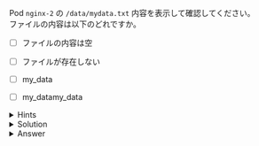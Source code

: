 Pod `nginx-2` の `/data/mydata.txt` 内容を表示して確認してください。   
ファイルの内容は以下のどれですか。

- [ ] ファイルの内容は空
- [ ] ファイルが存在しない
- [ ] my_data
- [ ] my_datamy_data


<details>
  <summary>Hints</summary>

`kubectl exec` コマンドを使用して Pod 内で `cat` コマンドを実行できます。  
https://kubernetes.io/docs/reference/kubectl/generated/kubectl_exec/

</details>

<details>
  <summary>Solution</summary>

`kubectl exec -it nginx-2 -- cat /data/mydata.txt`{{execute}} を実行します。

</details>

<details>
  <summary>Answer</summary>

my_data

> 削除前と同じ PersistentVolume が Pod `nginx-2` に関連付けられているためデータの利用を継続できます。

</details>
